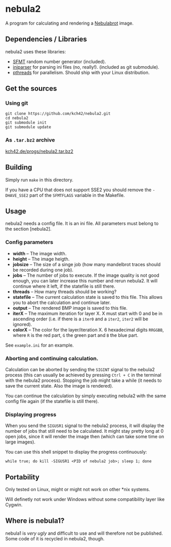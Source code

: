 # nebula2

A program for calculating and rendering a [Nebulabrot](http://en.wikipedia.org/wiki/Nebulabrot) image.

## Dependencies / Libraries

nebula2 uses these libraries:

* [SFMT](http://www.math.sci.hiroshima-u.ac.jp/~m-mat/MT/SFMT/index.html) random number generator (included).
* [iniparser](https://github.com/ndevilla/iniparser) for parsing ini files (no, really!). (included as git submodule).
* [pthreads](http://en.wikipedia.org/wiki/Pthreads) for parallelism. Should ship with your Linux distribution.

## Get the sources

### Using git

	git clone https://github.com/kch42/nebula2.git
	cd nebula2
	git submodule init
	git submodule update

### As `.tar.bz2` archive

[kch42.de/progs/nebula2.tar.bz2](http://kch42.de/progs/nebula2.tar.bz2)

## Building

Simply run `make` in this directory.

If you have a CPU that does not support SSE2 you should remove the `-DHAVE_SSE2` part of the `SFMTFLAGS` variable in the Makefile.

## Usage

nebula2 needs a config file. It is an ini file. All parameters must belong to the section \[nebula2\].

### Config parameters

* **width** – The image width.
* **height** – The image heigth.
* **jobsize** – The size of a singe job (how many mandelbrot traces should be recorded during one job).
* **jobs** – The number of jobs to execute. If the image quality is not good enough, you can later increase this number and rerun nebula2. It will continue where it left, if the statefile is still there.
* **threads** – How many threads should be working?
* **statefile** – The current calculation state is saved to this file. This allows you to abort the calculation and continue later.
* **output** – The rendered BMP image is saved to this file.
* **iterX** – The maximum iteration for layer X. X must start with 0 and be in ascending order (i.e. if there is a `iter0` and a `iter2`, `iter2` will be ignored).
* **colorX** – The color for the layer/iteration X. 6 hexadecimal digits `RRGGBB`, where `R` is the red part, `G` the green part and `B` the blue part.

See `example.ini` for an example.

### Aborting and continuing calculation.

Calculation can be aborted by sending the `SIGINT` signal to the nebula2 process (this can usually be achieved by pressing `Ctrl + C` in the terminal with the nebula2 process). Stopping the job might take a while (it needs to save the current state. Also the image is rendered).

You can continue the calculation by simply executing nebula2 with the same config file again (if the statefile is still there).

### Displaying progress

When you send the `SIGUSR1` signal to the nebula2 process, it will display the number of jobs that still need to be calculated. It might stay pretty long at 0 open jobs, since it will render the image then (which can take some time on large images).

You can use this shell snippet to display the progress continuously:

	while true; do kill -SIGUSR1 <PID of nebula2 job>; sleep 1; done

## Portability

Only tested on Linux, might or might not work on other \*nix systems.

Will definetly not work under Windows without some compatibility layer like Cygwin.

## Where is nebula1?

nebula1 is *very ugly* and difficult to use and will therefore not be published. Some code of it is recycled in nebula2, though.